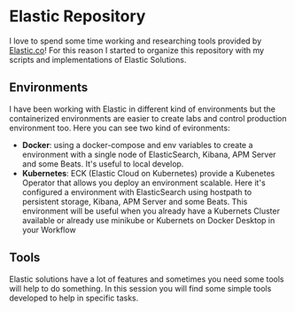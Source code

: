 # Elastic Repository

I love to spend some time working and researching tools provided by [Elastic.co](http://elastic.co)! For this reason I started to organize this repository with my scripts and  implementations of Elastic Solutions.

## Environments

I have been working with Elastic in different kind of environments but the containerized environments are easier to create labs and control production environment too. Here you can see two kind of evironments:
- **Docker**:  using a docker-compose and env variables to create a environment with a single node of ElasticSearch, Kibana, APM Server and some Beats. It's useful to local develop.
- **Kubernetes**: ECK (Elastic Cloud on Kubernetes) provide a Kubenetes Operator that allows you deploy an environment scalable. Here it's configured a environment with ElasticSearch using hostpath to persistent storage, Kibana, APM Server and some Beats. This environment will be useful when you already have a Kubernets Cluster available or already use minikube or Kubernets on Docker Desktop in your Workflow

## Tools

Elastic solutions have a lot of features and sometimes you need some tools will help to do something. In this session you will find some simple tools developed to help in specific tasks.